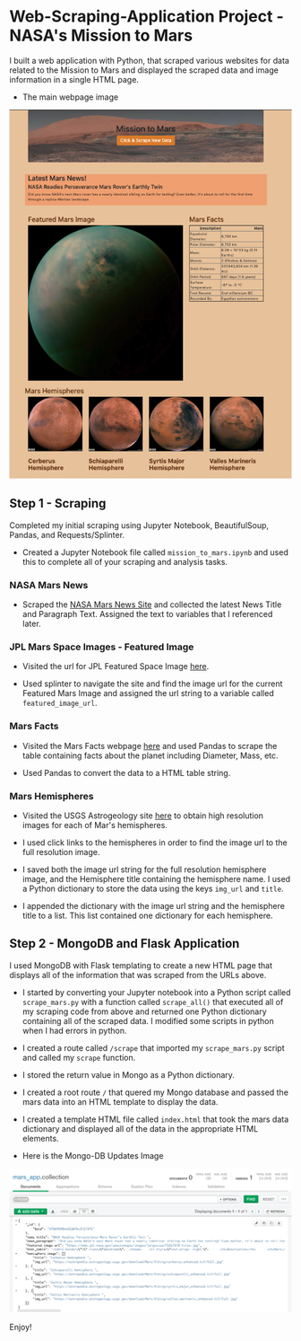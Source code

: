 # Web-Scraping-Application Project - NASA's Mission to Mars
I built a web application with Python, that scraped various websites for data related to the Mission to Mars and displayed the scraped data and image information in a single HTML page. 

* The main webpage image

![Website_Image](Missions_to_Mars/Images/Website_image_3.png)

## Step 1 - Scraping
Completed my initial scraping using Jupyter Notebook, BeautifulSoup, Pandas, and Requests/Splinter.

* Created a Jupyter Notebook file called `mission_to_mars.ipynb` and used this to complete all of your scraping and analysis tasks. 

### NASA Mars News

* Scraped the [NASA Mars News Site](https://mars.nasa.gov/news/) and collected the latest News Title and Paragraph Text. Assigned the text to variables that I referenced later.

### JPL Mars Space Images - Featured Image

* Visited the url for JPL Featured Space Image [here](https://www.jpl.nasa.gov/spaceimages/?search=&category=Mars).

* Used splinter to navigate the site and find the image url for the current Featured Mars Image and assigned the url string to a variable called `featured_image_url`.

### Mars Facts

* Visited the Mars Facts webpage [here](https://space-facts.com/mars/) and used Pandas to scrape the table containing facts about the planet including Diameter, Mass, etc.

* Used Pandas to convert the data to a HTML table string.

### Mars Hemispheres

* Visited the USGS Astrogeology site [here](https://astrogeology.usgs.gov/search/results?q=hemisphere+enhanced&k1=target&v1=Mars) to obtain high resolution images for each of Mar's hemispheres.

* I used click links to the hemispheres in order to find the image url to the full resolution image.

* I saved both the image url string for the full resolution hemisphere image, and the Hemisphere title containing the hemisphere name. I used a Python dictionary to store the data using the keys `img_url` and `title`.

* I appended the dictionary with the image url string and the hemisphere title to a list. This list contained one dictionary for each hemisphere.


## Step 2 - MongoDB and Flask Application

I used MongoDB with Flask templating to create a new HTML page that displays all of the information that was scraped from the URLs above.

* I started by converting your Jupyter notebook into a Python script called `scrape_mars.py` with a function called `scrape_all()` that executed all of my scraping code from above and returned one Python dictionary containing all of the scraped data. I modified some scripts in python when I had errors in python.

* I created a route called `/scrape` that imported my `scrape_mars.py` script and called my `scrape` function.

* I stored the return value in Mongo as a Python dictionary.

* I created a root route `/` that quered my Mongo database and passed the mars data into an HTML template to display the data.

* I created a template HTML file called `index.html` that took the mars data dictionary and displayed all of the data in the appropriate HTML elements. 

* Here is the Mongo-DB Updates Image


![Mongo](Missions_to_Mars/Images/Mongo_DB_Updates.png)



Enjoy!

